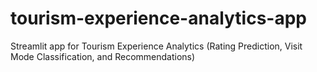 # tourism-experience-analytics-app
Streamlit app for Tourism Experience Analytics (Rating Prediction, Visit Mode Classification, and Recommendations)
